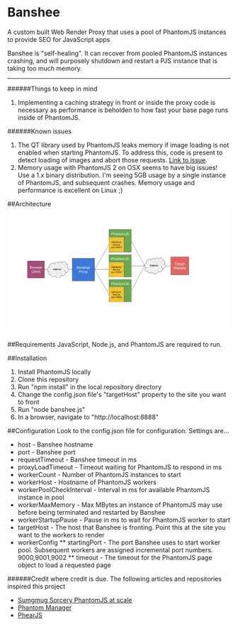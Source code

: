 # Banshee
A custom built Web Render Proxy that uses a pool of PhantomJS instances to provide SEO for JavaScript apps

Banshee is "self-healing".  It can recover from pooled PhantomJS instances crashing, and will purposely shutdown and restart a PJS instance that is taking too much memory.
<hr/>

######Things to keep in mind
1. Implementing a caching strategy in front or inside the proxy code is necessary as performance is beholden to how fast your base page runs inside of PhantomJS.  

######Known issues
1. The QT library used by PhantomJS leaks memory if image loading is not enabled when starting PhantomJS.  To address this, code is present to detect loading of images and abort those requests. [Link to issue](https://github.com/ariya/phantomjs/issues/12903).
2. Memory usage with PhantomJS 2 on OSX seems to have big issues! Use a 1.x binary distribution.  I'm seeing 5GB usage by a single instance of PhantomJS, and subsequent crashes.  Memory usage and performance is excellent on Linux ;) 

##Architecture
<img src="./doc/images/banshee.png"/>

##Requirements
JavaScript, Node.js, and PhantomJS are required to run.

##Installation
1. Install PhantomJS locally
2. Clone this repository
3. Run "npm install" in the local repository directory
4. Change the config.json file's "targetHost" property to the site you want to front
5. Run "node banshee.js"
6. In a browser, navigate to "http://localhost:8888"

##Configuration
Look to the config.json file for configuration. Settings are...

* host - Banshee hostname
* port - Banshee port
* requestTimeout - Banshee timeout in ms
* proxyLoadTimeout - Timeout waiting for PhantomJS to respond in ms
* workerCount - Number of PhantomJS instances to start
* workerHost - Hostname of PhantomJS workers
* workerPoolCheckInterval - Interval in ms for available PhantomJS instance in pool
* workerMaxMemory - Max MBytes an instance of PhantomJS may use before being terminated and restarted by Banshee
* workerStartupPause - Pause in ms to wait for PhantomJS worker to start
* targetHost - The host that Banshee is fronting. Point this at the site you want to the workers to render
* workerConfig
	** startingPort - The port Banshee uses to start worker pool. Subsequent workers are assigned incremental port numbers. 9000,9001,9002
	** timeout - The timeout for the PhantomJS page object to load a requested page

######Credit where credit is due.
The following articles and repositories inspired this project
* [Sumgmug Sorcery PhantomJS at scale](http://sorcery.smugmug.com/2013/12/17/using-phantomjs-at-scale/)
* [Phantom Manager](https://github.com/FTBpro/phantom-manager)
* [PhearJS](https://github.com/Tomtomgo/phearjs)
